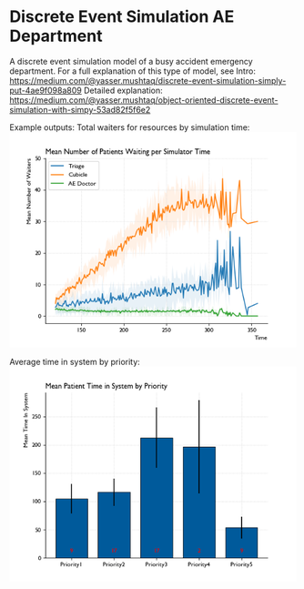 # Discrete Event Simulation AE Department
A discrete event simulation model of a busy accident emergency department.
For a full explanation of this type of model, see
Intro:
https://medium.com/@yasser.mushtaq/discrete-event-simulation-simply-put-4ae9f098a809
Detailed explanation:
https://medium.com/@yasser.mushtaq/object-oriented-discrete-event-simulation-with-simpy-53ad82f5f6e2

Example outputs:
Total waiters for resources by simulation time:
![Screenshot](https://raw.githubusercontent.com/Ya5s3r/Discrete-Event-Sim-AE-Department/main/outputs/mean_waiters_fig.png)

Average time in system by priority:
![Screenshot](https://raw.githubusercontent.com/Ya5s3r/Discrete-Event-Sim-AE-Department/main/outputs/mean_time_in_system_priority_fig.png)
